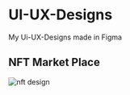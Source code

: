 # UI-UX-Designs
My Ui-UX-Designs made in Figma

## NFT Market Place
![nft design](https://user-images.githubusercontent.com/42178214/175816840-0e3b1549-09bd-4ca1-b566-008bd11055a6.PNG)

